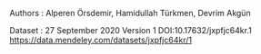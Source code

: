 Authors : Alperen Örsdemir, Hamidullah Türkmen, Devrim Akgün

Dataset : 27 September 2020 Version 1 DOI:10.17632/jxpfjc64kr.1 https://data.mendeley.com/datasets/jxpfjc64kr/1
